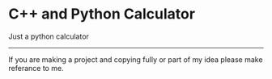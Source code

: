 # C++ and Python Calculator
Just a python calculator
______________________________________________________________________________________________________________________________________________
If you are making a project and copying fully or part of my idea please make referance to me.
